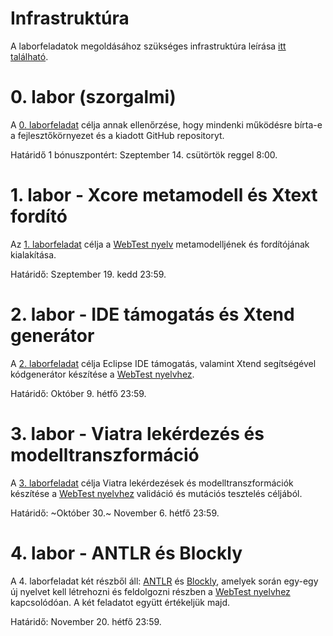 # Infrastruktúra

A laborfeladatok megoldásához szükséges infrastruktúra leírása [itt található](lab0-init/Infrastructure.md).

# 0. labor (szorgalmi)

A [0. laborfeladat](lab0-init/README.md) célja annak ellenőrzése, hogy mindenki működésre bírta-e a fejlesztőkörnyezet és a kiadott GitHub repositoryt.

Határidő 1 bónuszpontért: Szeptember 14. csütörtök reggel 8:00.

# 1. labor - Xcore metamodell és Xtext fordító

Az [1. laborfeladat](lab1-xtext/README.md) célja a [WebTest nyelv](lab1-xtext/WebTestLanguageSpecification.md) metamodelljének és fordítójának kialakítása.

Határidő: Szeptember 19. kedd 23:59.

# 2. labor - IDE támogatás és Xtend generátor

A [2. laborfeladat](lab2-xtend/README.md) célja Eclipse IDE támogatás, valamint Xtend segítségével kódgenerátor készítése a [WebTest nyelvhez](lab1-xtext/WebTestLanguageSpecification.md).

Határidő: Október 9. hétfő 23:59.

# 3. labor - Viatra lekérdezés és modelltranszformáció

A [3. laborfeladat](lab3-viatra/README.md) célja Viatra lekérdezések és modelltranszformációk készítése a [WebTest nyelvhez](lab1-xtext/WebTestLanguageSpecification.md) validáció és mutációs tesztelés céljából.

Határidő: ~Október 30.~ November 6. hétfő 23:59.

# 4. labor - ANTLR és Blockly

A 4. laborfeladat két részből áll: [ANTLR](lab4-antlr/README.md) és [Blockly](lab4-blockly/README.md), amelyek során egy-egy új nyelvet kell létrehozni és feldolgozni részben a [WebTest nyelvhez](lab1-xtext/WebTestLanguageSpecification.md) kapcsolódóan. A két feladatot együtt értékeljük majd. 

Határidő: November 20. hétfő 23:59.
